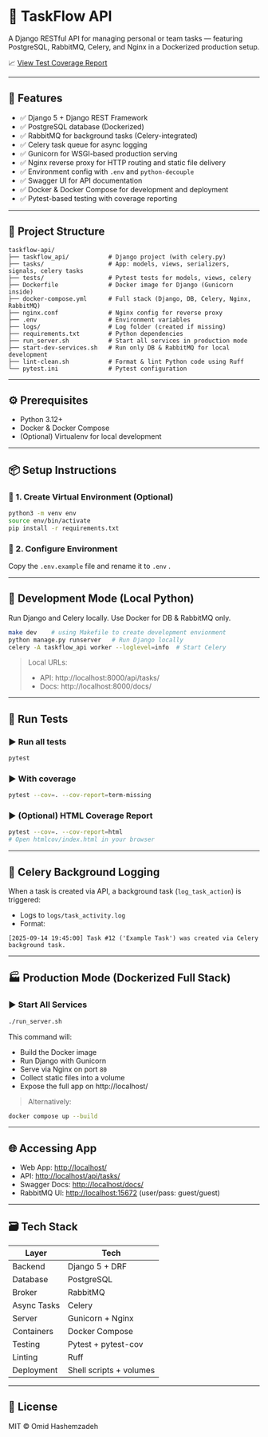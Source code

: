 # 🧩 TaskFlow API

A Django RESTful API for managing personal or team tasks — featuring PostgreSQL, RabbitMQ, Celery, and Nginx in a Dockerized production setup.

📈 [View Test Coverage Report](https://omidcodes.github.io/taskflow-api/)

---

## 🚀 Features

- ✅ Django 5 + Django REST Framework
- ✅ PostgreSQL database (Dockerized)
- ✅ RabbitMQ for background tasks (Celery-integrated)
- ✅ Celery task queue for async logging
- ✅ Gunicorn for WSGI-based production serving
- ✅ Nginx reverse proxy for HTTP routing and static file delivery
- ✅ Environment config with `.env` and `python-decouple`
- ✅ Swagger UI for API documentation
- ✅ Docker & Docker Compose for development and deployment
- ✅ Pytest-based testing with coverage reporting

---

## 📁 Project Structure

```
taskflow-api/
├── taskflow_api/           # Django project (with celery.py)
├── tasks/                  # App: models, views, serializers, signals, celery tasks
├── tests/                  # Pytest tests for models, views, celery
├── Dockerfile              # Docker image for Django (Gunicorn inside)
├── docker-compose.yml      # Full stack (Django, DB, Celery, Nginx, RabbitMQ)
├── nginx.conf              # Nginx config for reverse proxy
├── .env                    # Environment variables
├── logs/                   # Log folder (created if missing)
├── requirements.txt        # Python dependencies
├── run_server.sh           # Start all services in production mode
├── start-dev-services.sh   # Run only DB & RabbitMQ for local development
├── lint-clean.sh           # Format & lint Python code using Ruff
└── pytest.ini              # Pytest configuration
```

---

## ⚙️ Prerequisites

- Python 3.12+
- Docker & Docker Compose
- (Optional) Virtualenv for local development

---

## 📦 Setup Instructions

### 🔧 1. Create Virtual Environment (Optional)
```bash
python3 -m venv env
source env/bin/activate
pip install -r requirements.txt
```

### 🔧 2. Configure Environment
Copy the `.env.example` file and rename it to `.env` .

---

## 🧪 Development Mode (Local Python)

Run Django and Celery locally. Use Docker for DB & RabbitMQ only.

```bash
make dev    # using Makefile to create development envionment
python manage.py runserver   # Run Django locally
celery -A taskflow_api worker --loglevel=info  # Start Celery
```

> Local URLs:
> - API: http://localhost:8000/api/tasks/
> - Docs: http://localhost:8000/docs/

---

## 🧪 Run Tests

### ▶️ Run all tests
```bash
pytest
```

### ▶️ With coverage
```bash
pytest --cov=. --cov-report=term-missing
```

### ▶️ (Optional) HTML Coverage Report
```bash
pytest --cov=. --cov-report=html
# Open htmlcov/index.html in your browser
```

---

## 🧩 Celery Background Logging

When a task is created via API, a background task (`log_task_action`) is triggered:

- Logs to `logs/task_activity.log`
- Format:
```
[2025-09-14 19:45:00] Task #12 ('Example Task') was created via Celery background task.
```

---

## 🏭 Production Mode (Dockerized Full Stack)

### ▶️ Start All Services
```bash
./run_server.sh
```

This command will:
- Build the Docker image
- Run Django with Gunicorn
- Serve via Nginx on port `80`
- Collect static files into a volume
- Expose the full app on http://localhost/

> Alternatively:
```bash
docker compose up --build
```

---

## 🌐 Accessing App

- Web App: [http://localhost/](http://localhost/)
- API: [http://localhost/api/tasks/](http://localhost/api/tasks/)
- Swagger Docs: [http://localhost/docs/](http://localhost/docs/)
- RabbitMQ UI: [http://localhost:15672](http://localhost:15672) (user/pass: guest/guest)

---

## 🗃️ Tech Stack

| Layer         | Tech                    |
|---------------|-------------------------|
| Backend       | Django 5 + DRF          |
| Database      | PostgreSQL              |
| Broker        | RabbitMQ                |
| Async Tasks   | Celery                  |
| Server        | Gunicorn + Nginx        |
| Containers    | Docker Compose          |
| Testing       | Pytest + pytest-cov     |
| Linting       | Ruff                    |
| Deployment    | Shell scripts + volumes |

---

## 📜 License

MIT © Omid Hashemzadeh